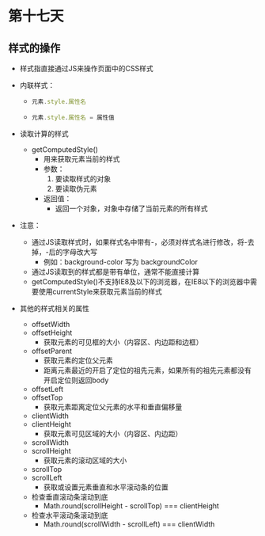 # 第十七天

## 样式的操作

- 样式指直接通过JS来操作页面中的CSS样式

- 内联样式：

  - ```javascript
    元素.style.属性名
    ```

  - ```javascript
    元素.style.属性名 = 属性值
    ```

- 读取计算的样式

  - getComputedStyle()
    - 用来获取元素当前的样式
    - 参数：
      1. 要读取样式的对象
      2. 要读取伪元素
    - 返回值：
      - 返回一个对象，对象中存储了当前元素的所有样式

- 注意：

  - 通过JS读取样式时，如果样式名中带有-，必须对样式名进行修改，将-去掉，-后的字母改大写
    - 例如：background-color  写为  backgroundColor
  - 通过JS读取到的样式都是带有单位，通常不能直接计算
  - getComputedStyle()不支持IE8及以下的浏览器，在IE8以下的浏览器中需要使用currentStyle来获取元素当前的样式

- 其他的样式相关的属性

  - offsetWidth
  - offsetHeight
    - 获取元素的可见框的大小（内容区、内边距和边框）
  - offsetParent
    - 获取元素的定位父元素
    - 距离元素最近的开启了定位的祖先元素，如果所有的祖先元素都没有开启定位则返回body
  - offsetLeft
  - offsetTop
    - 获取元素距离定位父元素的水平和垂直偏移量
  - clientWidth
  - clientHeight
    - 获取元素可见区域的大小（内容区、内边距）
  - scrollWidth
  - scrollHeight
    - 获取元素的滚动区域的大小
  - scrollTop
  - scrollLeft
    - 获取或设置元素垂直和水平滚动条的位置
  - 检查垂直滚动条滚动到底
    - Math.round(scrollHeight - scrollTop) === clientHeight
  - 检查水平滚动条滚动到底
    - Math.round(scrollWidth - scrollLeft) === clientWidth